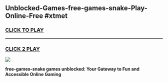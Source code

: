 
## Unblocked-Games-free-games-snake-Play-Online-Free #xtmet
<h3>
<a href="https://us.freeplayer.one?title=free-games-snake&ref=10M">CLICK TO PLAY</a></h3>
<hr>

<h3>
<a href="https://us.freeplayer.one?title=free-games-snake&ref=10M">CLICK 2 PLAY</a>
  
</h3>

<a href="https://us.freeplayer.one?title=free-games-snake&ref=10M"><img src="https://clearcache.store/games.png"></a>


**free-games-snake games unblocked: Your Gateway to Fun and Accessible Online Gaming**

